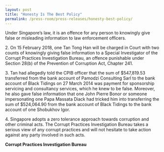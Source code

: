 ```yaml
---
layout: post
title: "Honesty Is The Best Policy"
permalink: /press-room/press-releases/honesty-best-policy/
---
```

Under Singapore’s law, it is an offence for any person to knowingly give false or misleading information to law enforcement officers.

2\.        On 15 February 2018, one Tan Tong Han will be charged in Court with two counts of knowingly giving false information to a Special Investigator of the Corrupt Practices Investigation Bureau, an offence punishable under Section 28(b) of the Prevention of Corruption Act, Chapter 241.

3\.        Tan had allegedly told the CPIB officer that the sum of $547,819.53 transferred from the bank account of Pamodzi Consulting Sarl to the bank account of Black Tidings on 27 March 2014 was payment for sponsorship servicing and consultancy services, which he knew to be false. Moreover, he also gave false information that one John Pierre Bonor or someone impersonating one Papa Massata Diack had tricked him into transferring the sum of $524,064.90 from the bank account of Black Tidings to the bank account of one Shobukhov Igor.

4\.        Singapore adopts a zero tolerance approach towards corruption and other criminal acts. The Corrupt Practices Investigation Bureau takes a serious view of any corrupt practices and will not hesitate to take action against any party involved in such acts.

**Corrupt Practices Investigation Bureau**
